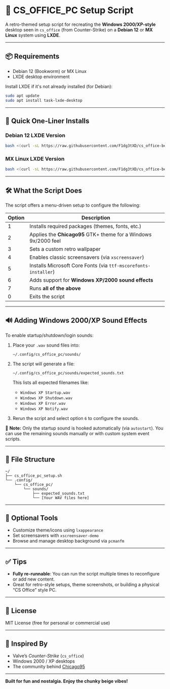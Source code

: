 # 📄 CS_OFFICE_PC Setup Script

A retro-themed setup script for recreating the **Windows 2000/XP-style** desktop seen in `cs_office` (from Counter-Strike) on a **Debian 12** or **MX Linux** system using **LXDE**.

---

## 📦 Requirements

* Debian 12 (Bookworm) or MX Linux
* LXDE desktop environment

Install LXDE if it's not already installed (for Debian):

```bash
sudo apt update
sudo apt install task-lxde-desktop
```

---

## 🚀 Quick One-Liner Installs

### Debian 12 LXDE Version

```bash
bash <(curl -sL https://raw.githubusercontent.com/F1dg3tXD/cs_office-beefy-pc-style/main/cs_office_pc_setup_debian.sh)
```

### MX Linux LXDE Version

```bash
bash <(curl -sL https://raw.githubusercontent.com/F1dg3tXD/cs_office-beefy-pc-style/main/cs_office_pc_setup_mx.sh)
```

---

## 🛠️ What the Script Does

The script offers a menu-driven setup to configure the following:

| Option | Description                                                     |
| ------ | --------------------------------------------------------------- |
| 1      | Installs required packages (themes, fonts, etc.)                |
| 2      | Applies the **Chicago95** GTK+ theme for a Windows 9x/2000 feel |
| 3      | Sets a custom retro wallpaper                                   |
| 4      | Enables classic screensavers (via `xscreensaver`)               |
| 5      | Installs Microsoft Core Fonts (via `ttf-mscorefonts-installer`) |
| 6      | Adds support for **Windows XP/2000 sound effects**              |
| 7      | Runs **all of the above**                                       |
| 0      | Exits the script                                                |

---

## 🔊 Adding Windows 2000/XP Sound Effects

To enable startup/shutdown/login sounds:

1. Place your `.wav` sound files into:

   ```
   ~/.config/cs_office_pc/sounds/
   ```

2. The script will generate a file:

   ```
   ~/.config/cs_office_pc/sounds/expected_sounds.txt
   ```

   This lists all expected filenames like:

   * `Windows XP Startup.wav`
   * `Windows XP Shutdown.wav`
   * `Windows XP Error.wav`
   * `Windows XP Notify.wav`

3. Rerun the script and select option `6` to configure the sounds.

📝 **Note:** Only the startup sound is hooked automatically (via `autostart`). You can use the remaining sounds manually or with custom system event scripts.

---

## 📁 File Structure

```
~/
├── cs_office_pc_setup.sh
└── .config/
    └── cs_office_pc/
        └── sounds/
            ├── expected_sounds.txt
            └── [Your WAV files here]
```

---

## 🎨 Optional Tools

* Customize theme/icons using `lxappearance`
* Set screensavers with `xscreensaver-demo`
* Browse and manage desktop background via `pcmanfm`

---

## ✅ Tips

* **Fully re-runnable**: You can run the script multiple times to reconfigure or add new content.
* Great for retro-style setups, theme screenshots, or building a physical “CS Office” style PC.

---

## 📜 License

MIT License (free for personal or commercial use)

---

## 🔹 Inspired By

* Valve’s *Counter-Strike* (`cs_office`)
* Windows 2000 / XP desktops
* The community behind [Chicago95](https://github.com/grassmunk/Chicago95)

---

**Built for fun and nostalgia. Enjoy the chunky beige vibes!**
